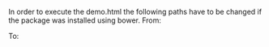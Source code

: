 In order to execute the demo.html the following paths have to be changed if the package was installed using bower.
From:
<script src="../bower_components/d3/d3.min.js"> </script>
<script src="../bower_components/angular/angular.min.js"> </script>
To:
<script src="../../d3/d3.min.js"> </script>
<script src="../../angular/angular.min.js"> </script>
